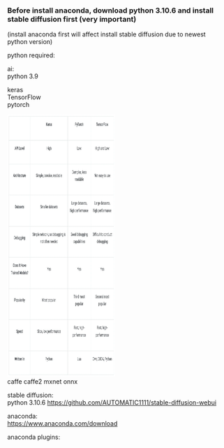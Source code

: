 ### Before install anaconda, download python 3.10.6 and install stable diffusion first (very important)
(install anaconda first will affect install stable diffusion due to newest python version)

python required:  

ai:  
python 3.9  

keras  
TensorFlow  
pytorch  

<div>
<img src="https://github.com/kitleong97/software/blob/main/python_application/1%20NKBNWP3arktKZEOrcxojDA.webp" width="49%" height="600px" alt="ai frameworks" >  
</div>
caffe  
caffe2  
mxnet  
onnx  




stable diffusion:  
python 3.10.6 
https://github.com/AUTOMATIC1111/stable-diffusion-webui  

anaconda:  
https://www.anaconda.com/download  

anaconda plugins:  

